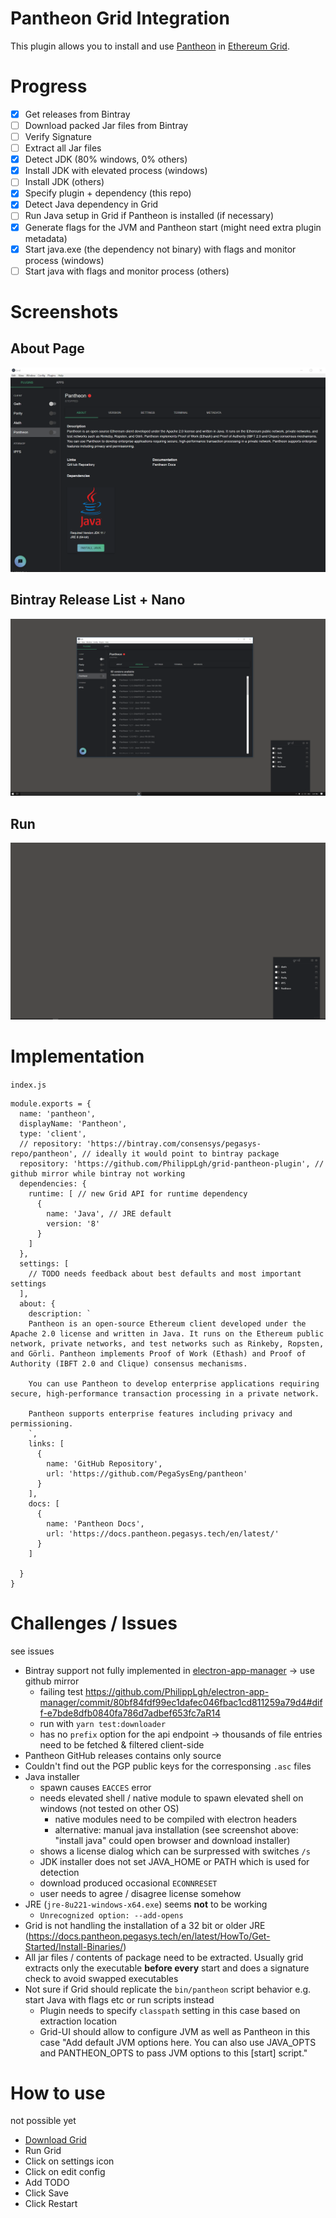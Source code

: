 # Pantheon Grid Integration

This plugin allows you to install and use [Pantheon](https://docs.pantheon.pegasys.tech/en/latest/) in [Ethereum Grid](http://grid.ethereum.org).

# Progress

- [x] Get releases from Bintray
- [ ] Download packed Jar files from Bintray
- [ ] Verify Signature
- [ ] Extract all Jar files
- [x] Detect JDK (80% windows, 0% others)
- [x] Install JDK with elevated process (windows)
- [ ] Install JDK (others)
- [x] Specify plugin + dependency (this repo)
- [x] Detect Java dependency in Grid 
- [ ] Run Java setup in Grid if Pantheon is installed (if necessary)
- [x] Generate flags for the JVM and Pantheon start (might need extra plugin metadata)
- [x] Start java.exe (the dependency not binary) with flags and monitor process (windows)
- [ ] Start java with flags and monitor process (others)

# Screenshots
## About Page
![about page](./assets/about_page.PNG)

## Bintray Release List + Nano
![version list](./assets/pantheon_grid.png)

## Run
![version list](./assets/pantheon_start2.gif)

# Implementation
`index.js`
```
module.exports = {
  name: 'pantheon',
  displayName: 'Pantheon',
  type: 'client',
  // repository: 'https://bintray.com/consensys/pegasys-repo/pantheon', // ideally it would point to bintray package
  repository: 'https://github.com/PhilippLgh/grid-pantheon-plugin', // github mirror while bintray not working
  dependencies: {
    runtime: [ // new Grid API for runtime dependency
      {
        name: 'Java', // JRE default
        version: '8'
      }
    ]
  },
  settings: [
    // TODO needs feedback about best defaults and most important settings
  ],
  about: {
    description: `
    Pantheon is an open-source Ethereum client developed under the Apache 2.0 license and written in Java. It runs on the Ethereum public network, private networks, and test networks such as Rinkeby, Ropsten, and Görli. Pantheon implements Proof of Work (Ethash) and Proof of Authority (IBFT 2.0 and Clique) consensus mechanisms.

    You can use Pantheon to develop enterprise applications requiring secure, high-performance transaction processing in a private network.

    Pantheon supports enterprise features including privacy and permissioning.
    `,
    links: [
      {
        name: 'GitHub Repository',
        url: 'https://github.com/PegaSysEng/pantheon'
      }
    ],
    docs: [
      {
        name: 'Pantheon Docs',
        url: 'https://docs.pantheon.pegasys.tech/en/latest/'
      }
    ]

  }
}
```

# Challenges / Issues
see issues
- Bintray support not fully implemented in [electron-app-manager](https://github.com/PhilippLgh/electron-app-manager) -> use github mirror
  - failing test https://github.com/PhilippLgh/electron-app-manager/commit/80bf84fdf99ec1dafec046fbac1cd811259a79d4#diff-e7bde8dfb0840fa786d7adbef653fc7aR14
  - run with `yarn test:downloader`
  - has no `prefix` option for the api endpoint -> thousands of file entries need to be fetched & filtered client-side 
- Pantheon GitHub releases contains only source
- Couldn't find out the PGP public keys for the corresponsing `.asc` files
- Java installer
  - spawn causes `EACCES` error
  - needs elevated shell / native module to spawn elevated shell on windows (not tested on other OS)
    - native modules need to be compiled with electron headers
    - alternative: manual java installation (see screenshot above: "install java" could open browser and download installer)
  - shows a license dialog which can be surpressed with switches `/s`
  - JDK installer does not set JAVA_HOME or PATH which is used for detection
  - download produced occasional `ECONNRESET`
  - user needs to agree / disagree license somehow
- JRE (`jre-8u221-windows-x64.exe`) seems **not** to be working
  - `Unrecognized option: --add-opens`
- Grid is not handling the installation of a 32 bit or older JRE (https://docs.pantheon.pegasys.tech/en/latest/HowTo/Get-Started/Install-Binaries/)
- All jar files / contents of package need to be extracted. Usually grid extracts only the executable **before every** start and does a signature check to avoid swapped executables
- Not sure if Grid should replicate the `bin/pantheon` script behavior e.g. start Java with flags etc or run scripts instead
  - Plugin needs to specify `classpath` setting in this case based on extraction location
  - Grid-UI should allow to configure JVM as well as Pantheon in this case "Add default JVM options here. You can also use JAVA_OPTS and PANTHEON_OPTS to pass JVM options to this [start] script."


# How to use 
not possible yet
- [Download Grid](https://grid.ethereum.org/)
- Run Grid
- Click on settings icon
- Click on edit config
- Add TODO
- Click Save
- Click Restart